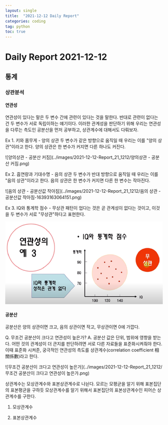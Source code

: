 ```yaml
---
layout: single
title:  "2021-12-12 Daily Report"
categories: coding
tag: python
toc: true
---
```

Daily Report 2021-12-12
===


## 통계
### 상관분석

#### 연관성
연관성이 있다는 말은 두 변수 간에 관련이 있다는 것을 말한다. 반대로 관련이 없다는 건 두 변수가 서로 독립이하는 얘기이다. 이러한 관계성을 판단하기 위해 우리는 연관성을 다루는 측도인 공분산을 먼저 공부하고,
상관계수에 대해서도 다뤄보자.

Ex 1. 키와 몸무게 - 양의 상관
두 변수가 같은 방향으로 움직일 때 우리는 이를 "양의 상관"이라고 한다.
양의 상관은 한 변수가 커지면 다른 하나도 커진다.

![양의상관 - 공분산 커짐](../images/2021-12-12-Report_21_1212/양의상관 - 공분산 커짐.png)

Ex 2. 흡연량과 기대수명 - 음의 상관
두 변수가 반대 방향으로 움직일 때 우리는 이를 "음의 상관"이라고 한다. 
음의 상관은 한 변수가 커지면 다른 한 변수는 작아진다.

![음의 상관 - 공분산값 작아짐](../images/2021-12-12-Report_21_1212/음의 상관 - 공분산값 작아짐-16393163064151.png)

Ex 3. IQ와 통계학 점수 - 무상관
패턴이 업다는 것은 곧 관계성이 없다는 것이고, 이것을 두 변수가 서로 "무상관"하다고 표현한다.

![무상관](../images/2021-12-12-Report_21_1212/무상관.png)

#### 공분산
공분산은 양의 상관이면 크고, 음의 상관이면 작고, 무상관이면 0에 가깝다.

Q. 무조건 공분산이 크다고 연관성이 높은가?
A. 공분산 값은 단위, 범위에 영향을 받는다. 어떤 것의 관계성이 더 큰지를 판단하려면 
   서로 다른 자료들을 표준화시켜줘야 한다.
   이때 표준화 시켜준, 궁극적인 연관성의 측도를 상관계수(correlation coefficient 相關係數)라고 한다.

![무조건 공분산이 크다고 연관성이 높은가](../images/2021-12-12-Report_21_1212/무조건 공분산이 크다고 연관성이 높은가.png)




상관계수는 모상관계수와 표본상관계수로 나뉜다.
모르는 모평균을 알기 위해 표본집단의 표본평균을 구하듯
모상관계수를 알기 위해서 표본집단의 표본상관계수인 피어슨 상관계수를 구한다.

1. 모상관계수


2. 표본상관계수
